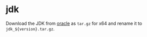 # jdk

Download the JDK from [oracle](http://www.oracle.com/technetwork/java/javase/downloads/jdk8-downloads-2133151.html) as `tar.gz` for x64 and rename it to `jdk_${version}.tar.gz`.
